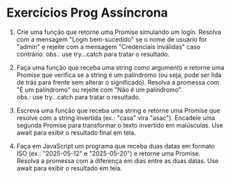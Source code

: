 # Exercícios Prog Assíncrona
1. Crie uma função que retorne uma Promise simulando um login. Resolva com a mensagem "Login bem-sucedido" se o nome de usuário for "admin" e rejeite com a mensagem "Credenciais inválidas" caso contrário. obs.: use try...catch para tratar o resultado.</br>

2. Faça uma função que receba uma string como argumento e retorne uma Promise que verifica se a string é um palíndromo (ou seja, pode ser lida de trás para frente sem alterar o significado). Resolva a promessa com "É um palíndromo" ou rejeite com "Não é um palíndromo". </br>
obs.: use try...catch para tratar o resultado.</br>

3. Escreva uma função que receba uma string e retorne uma Promise que resolve com a string invertida (ex.: "casa" vira "asac"). Encadeie uma segunda Promise para transformar o texto invertido em maiúsculas. Use await para exibir o resultado final em tela.</br>

4. Faça em JavaScript  um programa que receba duas datas em formato ISO (ex.: "2025-05-12" e "2025-05-20") e retorne uma Promise. Resolva a promessa com a diferença em dias entre as duas datas. Use await para exibir o resultado em tela.
